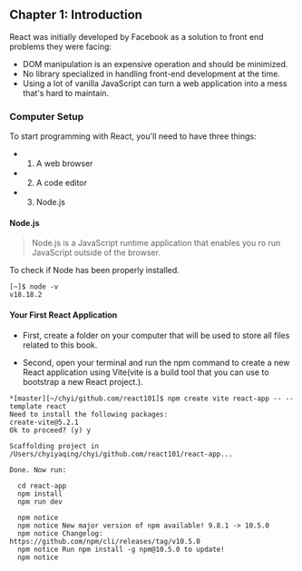 ## Chapter 1: Introduction

React was initially developed by Facebook as a solution to front end problems they were facing:

* DOM manipulation is an expensive operation and should be minimized.
* No library specialized in handling front-end development at the time.
* Using a lot of vanilla JavaScript can turn a web application into a mess that's hard to maintain.

### Computer Setup

To start programming with React, you'll need to have three things:

* 1. A web browser
* 2. A code editor
* 3. Node.js


#### Node.js
> Node.js is a JavaScript runtime application that enables you ro run JavaScript outside of the browser.

To check if Node has been properly installed.
```
[~]$ node -v
v18.18.2
```

#### Your First React Application

* First, create a folder on your computer that will be used to store all files related to this book.

* Second, open your terminal and run the npm command to create a new React application using Vite(vite is a build tool that you can use to bootstrap a new React project.).

```
*[master][~/chyi/github.com/react101]$ npm create vite react-app -- --template react
Need to install the following packages:
create-vite@5.2.1
Ok to proceed? (y) y

Scaffolding project in /Users/chyiyaqing/chyi/github.com/react101/react-app...

Done. Now run:

  cd react-app
  npm install
  npm run dev

  npm notice
  npm notice New major version of npm available! 9.8.1 -> 10.5.0
  npm notice Changelog: https://github.com/npm/cli/releases/tag/v10.5.0
  npm notice Run npm install -g npm@10.5.0 to update!
  npm notice

```
